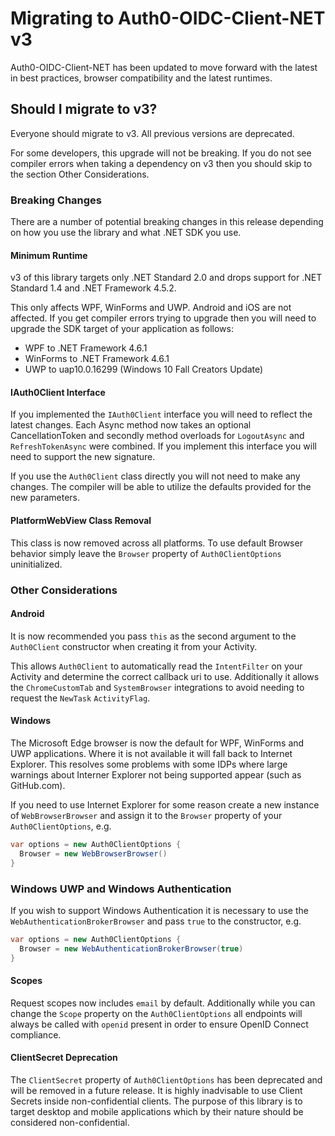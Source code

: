# Migrating to Auth0-OIDC-Client-NET v3

Auth0-OIDC-Client-NET has been updated to move forward with the latest in best practices, browser compatibility and the latest runtimes.

## Should I migrate to v3?

Everyone should migrate to v3. All previous versions are deprecated.

For some developers, this upgrade will not be breaking. If you do not see compiler errors when taking a dependency on v3 then you should skip to the section Other Considerations.

### Breaking Changes

There are a number of potential breaking changes in this release depending on how you use the library and what .NET SDK you use.

#### Minimum Runtime

v3 of this library targets only .NET Standard 2.0 and drops support for .NET Standard 1.4 and .NET Framework 4.5.2. 

This only affects WPF, WinForms and UWP. Android and iOS are not affected. If you get compiler errors trying to upgrade then you will need to upgrade the SDK target of your application as follows: 

- WPF to .NET Framework 4.6.1
- WinForms to .NET Framework 4.6.1
- UWP to uap10.0.16299 (Windows 10 Fall Creators Update)

#### IAuth0Client Interface

If you implemented the `IAuth0Client` interface you will need to reflect the latest changes.  Each Async method now takes an optional CancellationToken and secondly method overloads for `LogoutAsync` and `RefreshTokenAsync` were combined.  If you implement this interface you will need to support the new signature.

If you use the `Auth0Client` class directly you will not need to make any changes. The compiler will be able to utilize the defaults provided for the new parameters.

#### PlatformWebView Class Removal

This class is now removed across all platforms.  To use default Browser behavior simply leave the `Browser` property of `Auth0ClientOptions` uninitialized.

### Other Considerations

#### Android 

It is now recommended you pass `this` as the second argument to the `Auth0Client` constructor when creating it from your Activity.

This allows `Auth0Client` to automatically read the `IntentFilter` on your Activity and determine the correct callback uri to use.  Additionally it allows the `ChromeCustomTab` and `SystemBrowser` integrations to avoid needing to request the `NewTask` `ActivityFlag`.

#### Windows

The Microsoft Edge browser is now the default for WPF, WinForms and UWP applications. Where it is not available it will fall back to Internet Explorer.  This resolves some problems with some IDPs where large warnings about Interner Explorer not being supported appear (such as GitHub.com).

If you need to use Internet Explorer for some reason create a new instance of `WebBrowserBrowser` and assign it to the `Browser` property of your `Auth0ClientOptions`, e.g.

```csharp
var options = new Auth0ClientOptions {
  Browser = new WebBrowserBrowser()
}
```

### Windows UWP and Windows Authentication

If you wish to support Windows Authentication it is necessary to use the `WebAuthenticationBrokerBrowser` and pass `true` to the constructor, e.g.


```csharp
var options = new Auth0ClientOptions {
  Browser = new WebAuthenticationBrokerBrowser(true)
}
```

#### Scopes

Request scopes now includes `email` by default.  Additionally while you can change the `Scope` property on the `Auth0ClientOptions` all endpoints will always be called with `openid` present in order to ensure OpenID Connect compliance.

#### ClientSecret Deprecation

The `ClientSecret` property of `Auth0ClientOptions` has been deprecated and will be removed in a future release.  It is highly inadvisable to use Client Secrets inside non-confidential clients. The purpose of this library is to target desktop and mobile applications which by their nature should be considered non-confidential.


